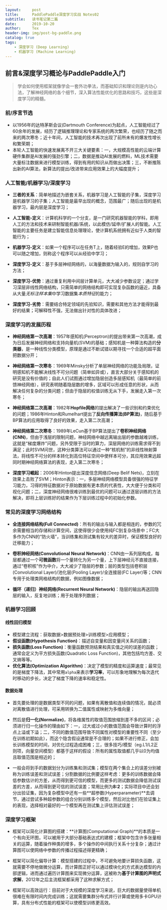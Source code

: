 ```yaml
---
layout:     post
title:      PaddlePaddle深度学习实战 Notes02
subtitle:   读书笔记第二篇
date:       2019-10-20
author:     Tex
header-img: img/post-bg-paddle.png
catalog: true
tags:
    - 深度学习 (Deep Learning)
    - 机器学习 (Machine Learning)
---
```

## 前言&深度学习概论与PaddlePaddle入门
> 学会如何使用框架就像学会一套外功拳法，而基础知识和理论则是内功心法，了解神经网络的各个细节，深入算法性能优化的思路和技巧，这些是深度学习的精髓。

### 前/序言节选
- 以1956年的达特茅斯会议(Dartmouth Conference)为起点，人工智能经过了60余年的发展，经历了逻辑推理理论和专家系统的两次繁荣，也经历了随之而来的两次寒冬；近十年间，人工智能的技术再次出现了前所未有的爆发性增长和繁荣期；
- 本轮人工智能的快速发展离不开三大关键要素：一，大规模高性能的云端计算硬件集群是AI发展的强劲引擎；二，数据是推动AI发展的燃料，ML技术需要大量标注数据来进行模型训练，得到有用的知识从而做出决策；三，不断推陈出新的AI算法，新算法的提出/改进带来应用效果上的大幅度提升；


### 人工智能/机器学习/深度学习
- **三者的关系**：简单地描述为嵌套关系，机器学习是人工智能的子集，深度学习是机器学习的子集；人工智能是最早出现的概念，范围最广；随后出现的是机器学习，最内层是深度学习；

- **人工智能-定义**：计算机科学的一个分支，是一门研究机器智能的学科，即用人工的方法和技术来研制智能机器/系统，以此模仿/延申/扩展人的智能。人工智能的主要任务是建立智能信息处理理论，使计算机系统拥有近似于人类的智能行为；

- **机器学习-定义**：如果一个程序可以在任务T上，随着经验E的增加，效果P也可以随之增加，则称这个程序可以从经验中学习；

- **深度学习-定义**：基于多层神经网络的，以海量数据为输入的，规则自学习的方法；

- **深度学习-优势**：通过重复利用中间层计算单元，大大减少参数设定；通过学习深层非线性网络结构，只需简单的网络结构即可实现复杂函数的逼近，具备从大量*无标注样本集*中学习数据集*本质特征*的能力；

- **深度学习-劣势**：需要结合特定领域的先验知识，需要和其他方法才能得到最好的结果；可解释性不强，无法做出针对性的具体改进；

### 深度学习的发展历程
- **神经网络第一次高潮**：1957年感知机(Perceptron)的提出带来第一次高潮，成为日后发展神经网络和支持向量机(SVM)的基础；感知机是一种算法构造的**分类器**，是一种线性分类模型，原理是通过不断试错以期寻找一个合适的超平面把数据分开；

- **神经网络第一次寒冬**：1969年Minsky分析了单层神经网络的功能及局限，证明感知机不能解决线性不可分问题（简单如异或），直言大部分关于感知机的研究是没有价值的；自此人们试图通过增加隐层创造多层感知机（最简单的前馈神经网络），研究表明随着隐层数的增多，区域可以形成任意的形状，从而解决任何复杂的分类问题；但由于隐层的权值训练无从下手，发展走入第一次寒冬；

- **神经网络第二次高潮**：1982年**Hopfile网络**的提出解决了一些识别和约束优化的问题；1986年Hinton和Rumelhart提出了**反向传播算法(BP算法)**，随后基于BP算法的应用取得了良好的效果，走入第二次高潮；

- **神经网络第二次寒冬**：1989年LeCun基于BP算法提出了**卷积神经网络(CNN)**，但由于浅层的限制问题，神经网络中越远离输出层的参数越难训练，这就是“梯度爆炸”问题，另外受限于当时的算力，深层网络的训练需求得不到满足；此时SVM问世，这种分类算法可以通过一种“核机制”的非线性映射算法，将线性不可分的样本转化到高位特征空间中使样本可分，其应用效果远超同时期神经网络算法的表现，走入第二次寒冬；

- **深度学习崛起**：2006年Hinton提出深度信念网络(Deep Belif Nets)，立刻在效果上击败了SVM；Hinton表示：一，多层神经网络模型具备很强的特征学习能力，习得的特征数据对于原始数据有更本质的代表性，大大便于分类和可视化问题；二，深度神经网络很难训练到最优的问题可以通过逐层训练的方法解决，即将上层训练好的结果作为下层训练过程中的初始化参数。

### 常见的深度学习网络结构

- **全连接网络结构(Full Connected)**：所有的输出与输入都是相连的，参数的冗余需要相当的存储和计算空间，这使得很少会使用纯FC到复杂场景中；FC大多作为CNN的“防火墙”，当训练集和测试集有较大的差异时，保证模型良好的迁移能力；

- **卷积神经网络(Convolutional Neural Network)**：CNN由一系列层构成，每层都通过一个**可微函数**将一个量转化为另一个量，上下层神经元不直接连接，通过“卷积核”作为中介，大大减少了隐层的参数；层的类型包括卷积层(Convolutional Layer)/池化层(Pooling Layer)/全连接层(FC Layer)等；CNN专用于处理类网格结构的数据，例如图像数据；

- **循环（递归）神经网络(Recurrent Neural Network)**：隐层的输出再送回隐层的输入，反复地训练；用于处理序列数据；

### 机器学习回顾

#### 线性回归模型
- 模型建立流程：获取数据>数据预处理>训练模型>应用模型；
- **假设函数(Hypothesis Function)**：描述自变量和因变量间关系的函数；
- **损失函数(Loss Function)**：衡量函数预测结果和真实值之间的误差的函数；通常会定义为平方损失函数(Quadratic Loss Function)，其他包括均方差、交叉熵等等。
- **优化算法(Optimization Algorithm)**：决定了模型的精度和运算速度；最常见的是梯度下降法，其中常用`alpha`来表示**学习率**，可以形象地理解为每次迭代时移动的步长，决定了梯度下降的速率和稳定性。

#### 数据处理
- 首先要处理的是数据类型不同的问题，如果有离散值和连续值的情况，就必须对离散值进行处理，可采用转换为二值属性或映射为多维向量；

- 然后是**归一化(Normalize)**，将各维属性的取值范围放缩到差不多的区间；必须进行归一化操作的理由如下：一，过大或过小的数值范围会导致计算时的浮点上溢或下溢；二，不同的数值范围导致不同属性对模型的重要性不同（至少在训练初期如此），而这个隐含假设通常是不合理的；如果不进行修正，会加长训练模型的时间，对优化过程造成困难；三，很多技巧/模型（eg.L1/L2正则项，向量空间模型）都基于这样的假设：所有的属性取值都几乎以0为均值且取值范围是相近的；

- 一般会将到手的数据划分为训练集和测试集；模型在两个集合上的误差分别被称为训练误差和测试误差；分割数据的比例要这样考虑：更多的训练数据会降低参数估计的方差，从而得到更可信的模型，而更多的测试数据会降低测试误差的方差，从而得到更可信的测试误差；常用比例为**8:2**；实际项目中还会划分出验证集，因为复杂模型中还有一些**超参数(Hyperparameter)**去调节，通过尝试多种超参数的组合分别训练多个模型，然后对比他们在验证集上的表现，选择相对最好的一个模型再在测试集上评估测试误差；

### 深度学习框架

- 框架可以简化计算图的搭建：**计算图(Computational Graph)**的本质是一个有向无环图，可以被用于大部分基础表达式的建模；框架中包含许多张量相关的运算，随着操作种类的增多，多个操作的中间执行关系十分复杂；通过计算图可以使网络中参数的传播过程描述得更精确；

- 框架可以简化偏导计算：模型搭建的过程中，不可避免地要计算损失函数，这就需要不停地做微分运算，而计算图正好可以通过模块化的方式表达模型的内部逻辑，进而通过遍历计算图来实现微分运算，这被称为**基于计算图的声明式求解**，2012年之后主流框架都采用了这种求解方式；

- 框架可以高效运行：目前对于大规模的深度学习来说，巨大的数据量使得单机很难在有限时间内完成训练；这就需要集群分布式并行计算或使用多卡GPU计算，具有分布式性能的框架可以使模型训练更高效。